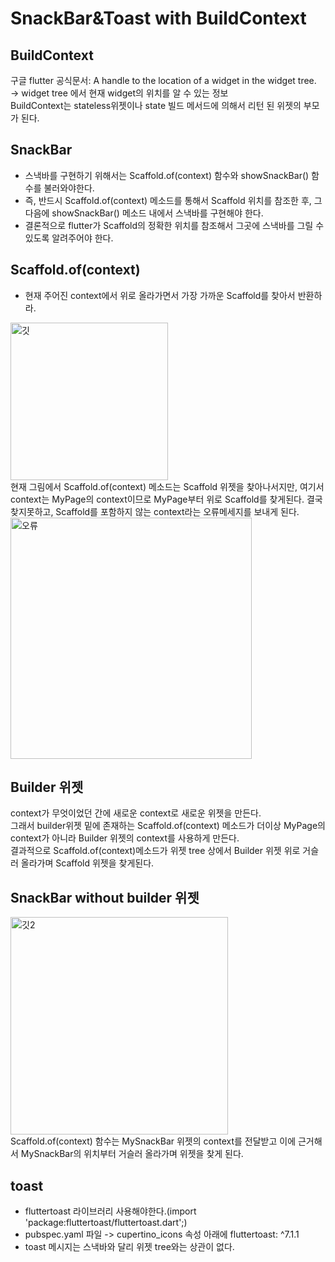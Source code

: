SnackBar&Toast with BuildContext
=

BuildContext
---------
구글 flutter 공식문서: A handle to the location of a widget in the widget tree.<br>
-> widget tree 에서 현재 widget의 위치를 알 수 있는 정보<br>
BuildContext는 stateless위젯이나 state 빌드 메서드에 의해서 리턴 된 위젯의 부모가 된다.<br>

SnackBar
--------
- 스낵바를 구현하기 위해서는 Scaffold.of(context) 함수와 showSnackBar() 함수를 불러와야한다.
- 즉, 반드시 Scaffold.of(context) 메소드를 통해서 Scaffold 위치를 참조한 후, 그 다음에 showSnackBar() 메소드 내에서 스낵바를 구현해야 한다.
- 결론적으로 flutter가 Scaffold의 정확한 위치를 참조해서 그곳에 스낵바를 그릴 수 있도록 알려주어야 한다.

Scaffold.of(context)
------------
- 현재 주어진 context에서 위로 올라가면서 가장 가까운 Scaffold를 찾아서 반환하라.

<img width="252" alt="깃" src="https://user-images.githubusercontent.com/73534426/123897234-019c1b00-d99e-11eb-983a-299c2af4e2f9.PNG"><br>
현재 그림에서 Scaffold.of(context) 메소드는 Scaffold 위젯을 찾아나서지만, 여기서 context는 MyPage의 context이므로 MyPage부터 위로 Scaffold를 찾게된다. 결국 찾지못하고, Scaffold를 포함하지 않는 context라는 오류메세지를 보내게 된다.
<img width="386" alt="오류" src="https://user-images.githubusercontent.com/73534426/123897371-3c05b800-d99e-11eb-8934-b1162ba94d9f.PNG">

Builder 위젯
----------
context가 무엇이었던 간에 새로운 context로 새로운 위젯을 만든다.   
그래서 builder위젯 밑에 존재하는 Scaffold.of(context) 메소드가 더이상 MyPage의 context가 아니라 Builder 위젯의 context를 사용하게 만든다.   
결과적으로 Scaffold.of(context)메소드가 위젯 tree 상에서 Builder 위젯 위로 거슬러 올라가며 Scaffold 위젯을 찾게된다.   

SnackBar without builder 위젯
----------------
<img width="348" alt="깃2" src="https://user-images.githubusercontent.com/73534426/123897563-8edf6f80-d99e-11eb-8489-409e08240c56.PNG"><br>
Scaffold.of(context) 함수는 MySnackBar 위젯의 context를 전달받고 이에 근거해서 MySnackBar의 위치부터 거슬러 올라가며 위젯을 찾게 된다.

toast
-----
- fluttertoast 라이브러리 사용해야한다.(import 'package:fluttertoast/fluttertoast.dart';)   
- pubspec.yaml 파일 -> cupertino_icons 속성 아래에 fluttertoast: ^7.1.1
- toast 메시지는 스낵바와 달리 위젯 tree와는 상관이 없다.
